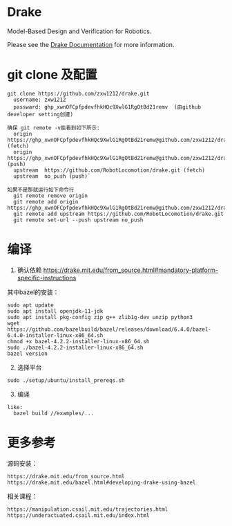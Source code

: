 # Drake

Model-Based Design and Verification for Robotics.

Please see the [Drake Documentation](https://drake.mit.edu) for more
information.

# git clone 及配置

```
git clone https://github.com/zxw1212/drake.git
  username: zxw1212
  passward: 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  (由github developer setting创建)

确保 git remote -v能看到如下所示:
  origin	https://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@github.com/zxw1212/drake.git (fetch)
  origin	https://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@github.com/zxw1212/drake.git (push)
  upstream	https://github.com/RobotLocomotion/drake.git (fetch)
  upstream	no_push (push)`

如果不是那就运行如下命令行
  git remote remove origin
  git remote add origin https://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@github.com/zxw1212/drake.git
  git remote add upstream https://github.com/RobotLocomotion/drake.git
  git remote set-url --push upstream no_push
```

# 编译

1. 确认依赖
https://drake.mit.edu/from_source.html#mandatory-platform-specific-instructions

其中bazel的安装：

```
sudo apt update
sudo apt install openjdk-11-jdk
sudo apt install pkg-config zip g++ zlib1g-dev unzip python3
wget https://github.com/bazelbuild/bazel/releases/download/6.4.0/bazel-6.4.0-installer-linux-x86_64.sh
chmod +x bazel-4.2.2-installer-linux-x86_64.sh
sudo ./bazel-4.2.2-installer-linux-x86_64.sh
bazel version
```

2. 选择平台

```
sudo ./setup/ubuntu/install_prereqs.sh
```

3. 编译

```
like:
  bazel build //examples/...
```

# 更多参考

源码安装：

```
https://drake.mit.edu/from_source.html
https://drake.mit.edu/bazel.html#developing-drake-using-bazel
```

相关课程：

```
https://manipulation.csail.mit.edu/trajectories.html
https://underactuated.csail.mit.edu/index.html
```


